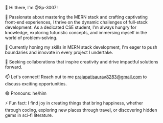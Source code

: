 👋 Hi there, I’m @Sp-3007!

👀 Passionate about mastering the MERN stack and crafting captivating front-end experiences, I thrive on the dynamic challenges of full-stack development. As a dedicated CSE student, I'm always hungry for knowledge, exploring futuristic concepts, and immersing myself in the world of problem-solving.

🌱 Currently honing my skills in MERN stack development, I'm eager to push boundaries and innovate in every project I undertake.

💞️ Seeking collaborations that inspire creativity and drive impactful solutions forward.

📫 Let's connect! Reach out to me prajapatisaurav8283@gmail.com to discuss exciting opportunities.

😄 Pronouns: he/him

⚡ Fun fact: I find joy in creating things that bring happiness, whether through coding, exploring new places through travel, or discovering hidden gems in sci-fi literature.
